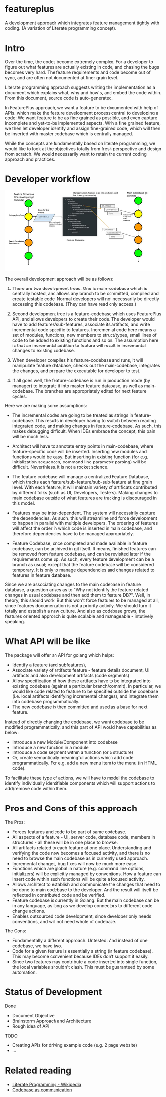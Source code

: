 # featureplus

A development approach which integrates feature management tightly with coding.
(A variation of Literate programming concept). 

# Intro

Over the time, the codes become extremely complex. For a developer to figure out what features are actually existing in code, and chasing the bugs becomes very hard. The feature requirements and code become out of sync, and are often not documented at finer grain level.

Literate programming approach suggests writing the implementation as a document which explains what, why and how's, and embed the code within. From this document, source code is auto-generated. 

In FeaturePlus approach, we want a feature to be documented with help of APIs, which make the feature development process central to developing a code: We want feature to be as fine grained as possible, and even capture incomplete and yet-to-be implemented aspects. With a fine grained feature, we then let developer identify and assign fine-grained code, which will then be inserted with master codebase which is centrally managed. 

While the concepts are fundamentally based on literate programming, we would like to look at the objectives totally from fresh perspective and design from scratch. We would necessarily want to retain the current coding approach and practices. 

# Developer workflow

<img src="docs/FeaturePlus.jpg">

The overall development approach will be as follows:

1. There are two development trees. One is main-codebase which is centrally hosted, and allows any branch to be committed, compiled and create testable code. Normal developers will not necessarily be directly accessing this codebase. (They can have read only access.)

2. Second development tree is a feature-codebase which uses FeaturePlus API, and allows developers to create their code. The developer would have to add features/sub-features, associate its artifacts, and write incremental code specific to features. Incremental code here means a set of modules, functions, new members to struct/types, small lines of code to be added to existing functions and so on. The assumption here is that an incremental addition to feature will result in incremental changes to existing codebase.

3. When developer compiles his feature-codebase and runs, it will manipulate feature database, checks out the main-codebase, integrates the changes, and prepare the executable for developer to test. 

4. If all goes well, the feature-codebase is run in production mode (by manager) to integrate it into master feature database, as well as main-codebase. The branches are appropriately edited for next feature cycles. 

Here we are making some assumptions:

* The incremental codes are going to be treated as strings in feature-codebase.
This results in developer  having to switch between reading integrated code, and making changes in feature-codebase.  As such, this makes debugging difficult. When IDEs embrace the concept, this pain will be much less. 

* Architect will have to annotate entry points in main-codebase, where feature-specific code will be inserted. Inserting new modules and functions would be easy. But inserting in existing function (for e.g. initialization sequences, command line parameter parsing) will be difficult. Neverthless, it is not a rocket science.  

* The feature codebase will manage a centralized Feature Database, which tracks each feature/sub-feature/sub-sub-feature at fine grain level. With each feature, it will maintain variety of artificats contributed by different folks (such as UI, Developers, Testers). Making changes to main codebase outside of what features are tracking is discouraged in this model. 

* Features may be inter-dependent. The system will necessirily capture the dependencies. As such, this will streamline and force development to happen in parallel with multiple developers. The ordering of features will affect the order in which code is inserted in main codebase, and therefore dependencies have to be managed appropriately. 

* Feature Codebase, once completed and made available in feature codebase, can be archived in git itself. It means, finished features can be removed from feature codebase, and can be revisited later if the requirements come up.  As such, every feature development can be a branch as usual; except that the feature codebase will be considered temporary. It is only to manage dependencies and changes related to features in feature database.

Since we are associating changes to the main codebase in feature database, a question arises as to "Why not identify the feature related changes in usual codebase and then add them to feature DB?". Well, in theory, this should work. But this won't force features to be managed at all, since features documentation is not a priority activity. We should turn it totally and establish a new culture. And also as codebase grows, the features oriented approach is quite scalable and manageable - intutively speaking.

# What API will be like

The package will offer an API for golang which helps:
* Identify a feature (and subfeatures), 
* Associate variety of artifacts feature - feature details document, UI artifacts and also development artifacts (code segments)
* Allow specification of how these artifacts have to be integrated into existing codebase (against a particular branch/commit). In particular, we would like code related to feature to be specified outside the codebase (i.e. local artifacts identifying incremental changes), and integrate them into codebase programmatically.  
* The new codebase is then committed and used as a base for next feature.

Instead of directly changing the codebase, we want codebase to be modified programmatically, and this part of API would have capabilities as below:
* Introduce a new Module/Component into codebase
* Introduce a new function in a module
* Introduce a code segment within a function (or a structure)
* Or, create semantically meaningful actions which add code programmatically. For e.g. add a new menu item to the menu (in HTML code). 

To facilitate these type of actions, we will have to model the codebase to 
identify individually identifiable components which will support actions to add/remove code within them.

# Pros and Cons of this approach

The Pros:
* Forces features and code to be part of same codebase.
* All aspects of a feature - UI, server code, database code, members in structures - all these will be in one place to browse. 
* All artifacts related to each feature at one place. Understanding and verifying the code now becomes a focused activity, and there is no need to browse the main codebase as in currently used approach.
* Incremental changes, bug fixes will now be much more ease.
* Functions which are global in nature (e.g. command line options, initializers) will be explicitly managed by conventions. How a feature can insert code within such functions will be quite a focused activity.
* Allows architect to establish and communicate the changes that need to be done to main codebase to the developer. And the result will itself be reflected in contributed code and be verified.
* Feature codebase is currently in Golang. But the main codebase can be in any language, as long as we develop connectors to different code change actions.
* Enables outsourced code development, since developer only needs conventions, and will not need whole of codebase.


The Cons:
* Fundamentally a different approach. Untested. And instead of one codebase, we have two. 
* Code for a given feature is essentially a string (in feature codebase). This may become convenient because IDEs don't support it easily. 
* Since two features may contribute a code inserted into single function, the local variables shouldn't clash. This must be guaranteed by some automation.


# Status of Development

Done
* Document Objective
* Brainstorm Approach and Architecture
* Rough idea of API

TODO
* Creating APIs for driving example code (e.g. 2 page website)
* ...

# Related reading

* [Literate Programming - Wikipedia](https://en.m.wikipedia.org/wiki/Literate_programming)
* [Codebase as communication](https://buttondown.email/hillelwayne/archive/codebases-as-communication/)

